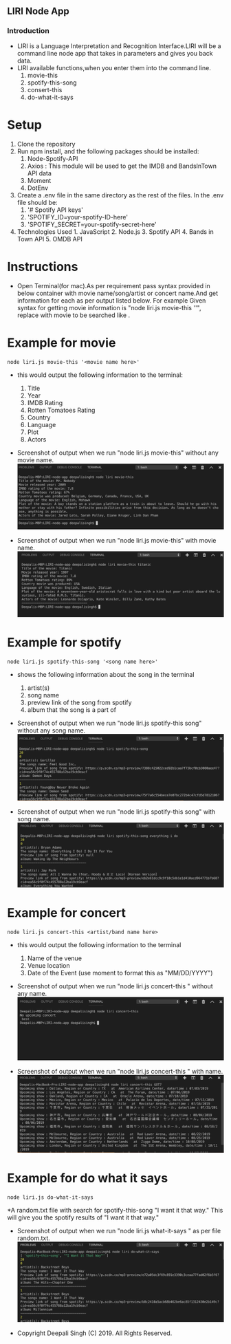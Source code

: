 ## LIRI Node App

### Introduction

* LIRI is a Language Interpretation and Recognition Interface.LIRI will be a command line node app that takes in parameters and gives you back data.
* LIRI available functions,when you enter them into the command line. 
	1. movie-this
	2. spotify-this-song
	3. consert-this
	4. do-what-it-says

# Setup
  1.	Clone the repository
  2.	Run npm install, and the following packages should be installed:
           1. Node-Spotify-API
           2. Axios : This module will be used to get the IMDB and BandsInTown API data
           3. Moment
           4. DotEnv
  3.	Create a .env file in the same directory as the rest of the files. In the .env file should be:
           1. '# Spotify API keys'
           2. 'SPOTIFY_ID=your-spotify-ID-here'
           3. 'SPOTIFY_SECRET=your-spotify-secret-here'  
  4.    Technologies Used
  	   1. JavaScript
  	   2. Node.js
  	   3. Spotify API
  	   4. Bands in Town API
  	   5. OMDB API
# Instructions
* Open Terminal(for mac).As per requirement pass syntax provided in below container with movie name/song/artist or concert name.And get information for each as per output listed below. For example 
	  Given syntax for getting movie information is "node liri.js movie-this '<movie name here>'", replace <movie name here> with movie to be searched like <titanic>.


# Example for movie
```
node liri.js movie-this '<movie name here>'
```
* this would output the following information to the terminal:
	1. Title
	2. Year
	3. IMDB Rating
	4. Rotten Tomatoes Rating
	5. Country
	6. Language
	7. Plot
	8. Actors
	
* Screenshot of output when we run "node liri.js movie-this" without any movie name.
![spotify example](https://github.com/DSingh14/LIRI-node-app/blob/master/image/moviethis_undefined.jpg)

* Screenshot of output when we run "node liri.js movie-this" with movie name.
![spotify example](https://github.com/DSingh14/LIRI-node-app/blob/master/image/moviethis_moviename.jpg)


# Example for spotify

```
node liri.js spotify-this-song '<song name here>'
```
* shows the following information about the song in the terminal
	1. artist(s)
	2. song name
	3. preview link of the song from spotify
	4. album that the song is a part of


* Screenshot of output when we run "node liri.js spotify-this song" without any song name.
![spotify example](https://github.com/DSingh14/LIRI-node-app/blob/master/image/spotifythissong_nosong.jpg)

* Screenshot of output when we run "node liri.js spotify-this song" with song name.
![spotify example](https://github.com/DSingh14/LIRI-node-app/blob/master/image/spotifythissong_withsong.jpg)
  
 # Example for concert
```
node liri.js concert-this <artist/band name here>
```
* this would output the following information to the terminal
	1. Name of the venue
	2. Venue location
	3. Date of the Event (use moment to format this as "MM/DD/YYYY") 

* Screenshot of output when we run "node liri.js concert-this " without any name.
![spotify example](https://github.com/DSingh14/LIRI-node-app/blob/master/image/concertthis_noname.jpg)

* Screenshot of output when we run "node liri.js concert-this " with name.
![spotify example](https://github.com/DSingh14/LIRI-node-app/blob/master/image/concertthis_name.jpg)

# Example for do what it says
```
node liri.js do-what-it-says
```
*A random.txt file with search for spotify-this-song "I want it that way." This will give you the spotify results of "I want it that way."

* Screenshot of output when we run "node liri.js what-it-says " as per file random.txt.
![spotify example](https://github.com/DSingh14/LIRI-node-app/blob/master/image/whattoget.jpg)






* Copyright
Deepali Singh (C) 2019. All Rights Reserved.
